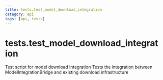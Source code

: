 ```yaml
---
title: tests.test_model_download_integration
category: api
tags: [api, tests]
---
```


# tests.test_model_download_integration

Test script for model download integration
Tests the integration between ModelIntegrationBridge and existing download infrastructure


